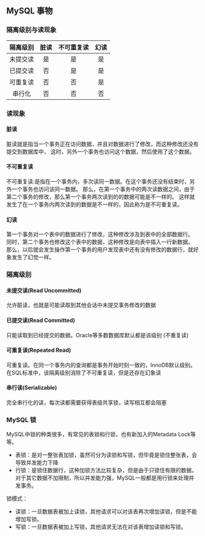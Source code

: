 ## MySQL 事物

### 隔离级别与读现象

| 隔离级别 | 脏读 | 不可重复读 | 幻读 |
| :----: | :--: | :-----: | :---: |
| 未提交读 | 是 | 是| 是 |
| 已提交读 | 否 | 是| 是 |
| 可重复读 | 否 | 否| 是 |
| 串行化 | 否 | 否 | 否 |

### 读现象
#### 脏读
脏读就是指当一个事务正在访问数据，并且对数据进行了修改，而这种修改还没有提交到数据库中，
这时，另外一个事务也访问这个数据，然后使用了这个数据。

#### 不可重复读
不可重复读:是指在一个事务内，多次读同一数据。在这个事务还没有结束时，另外一个事务也访问该同一数据。
那么，在第一个事务中的两次读数据之间，由于第二个事务的修改，那么第一个事务两次读到的的数据可能是不一样的。
这样就发生了在一个事务内两次读到的数据是不一样的，因此称为是不可重复读。

#### 幻读
第一个事务对一个表中的数据进行了修改，这种修改涉及到表中的全部数据行。
同时，第二个事务也修改这个表中的数据，这种修改是向表中插入一行新数据。
那么，以后就会发生操作第一个事务的用户发现表中还有没有修改的数据行，就好象发生了幻觉一样。

### 隔离级别
#### 未提交读(Read Uncommitted)
允许脏读，也就是可能读取到其他会话中未提交事务修改的数据

#### 已提交读(Read Committed)
只能读取到已经提交的数据。Oracle等多数数据库默认都是该级别 (不重复读)

#### 可重复读(Repeated Read)
可重复读。在同一个事务内的查询都是事务开始时刻一致的，InnoDB默认级别。在SQL标准中，该隔离级别消除了不可重复读，但是还存在幻象读

#### 串行读(Serializable)
完全串行化的读，每次读都需要获得表级共享锁，读写相互都会阻塞

### MySQL 锁
MySQL中锁的种类很多，有常见的表锁和行锁，也有新加入的Metadata Lock等等。
- 表锁：是对一整张表加锁，虽然可分为读锁和写锁，但毕竟是锁住整张表，会导致并发能力下降
- 行锁：是锁住数据行，这种加锁方法比较复杂，但是由于只锁住有限的数据，对于其它数据不加限制，所以并发能力强，MySQL一般都是用行锁来处理并发事务。

锁模式：
- 读锁：一旦数据表被加上读锁，其他请求可以对该表再次增加读锁，但是不能增加写锁。
- 写锁：一旦数据表被加上写锁，其他请求无法在对该表增加读锁和写锁。

